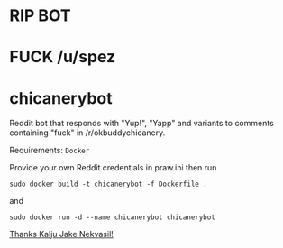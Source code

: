 # RIP BOT
# FUCK /u/spez

# chicanerybot
Reddit bot that responds with "Yup!", "Yapp" and variants to comments containing "fuck" in /r/okbuddychicanery.

Requirements:
`Docker`

Provide your own Reddit credentials in praw.ini then run

`sudo docker build -t chicanerybot -f Dockerfile .`

and

`sudo docker run -d --name chicanerybot chicanerybot`

[Thanks Kalju Jake Nekvasil!](https://knekvasil.medium.com/deploying-a-reddit-bot-on-heroku-with-docker-6a3404a49093)
